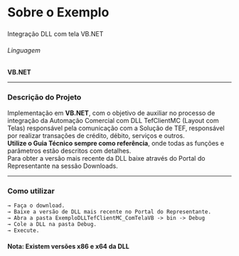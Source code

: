 <h1 font-family: "Arial">Sobre o Exemplo</h1>

### 

Integração DLL com tela VB.NET

###### Linguagem 
**VB.NET**

<hr>

### Descrição do Projeto 

Implementação em **VB.NET**, com o objetivo de auxiliar no processo de integração da Automação Comercial com DLL TefClientMC (Layout com Telas) responsável pela comunicação com a Solução de TEF, responsável por realizar transações de crédito, débito, serviços e outros. \
<b>Utilize o Guia Técnico sempre como referência</b>, onde todas as funções e parâmetros estão descritos com detalhes. \
Para obter a versão mais recente da DLL baixe através do Portal do Representante na sessão Downloads.

<hr>

### Como utilizar 
````
→ Faça o download.  
→ Baixe a versão de DLL mais recente no Portal do Representante.
→ Abra a pasta ExemploDLLTefClientMC_ComTelaVB -> bin -> Debug 
→ Cole a DLL na pasta Debug.
→ Execute.

````

<h4> <b> Nota: Existem versões x86 e x64 da DLL</b> </h4>
